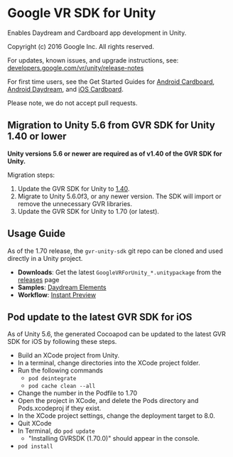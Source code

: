 # Google VR SDK for Unity

Enables Daydream and Cardboard app development in Unity.

Copyright (c) 2016 Google Inc. All rights reserved.

For updates, known issues, and upgrade instructions, see:
[developers.google.com/vr/unity/release-notes](https://developers.google.com/vr/unity/release-notes)

For first time users, see the Get Started Guides for [Android Cardboard](https://developers.google.com/vr/unity/get-started-android), [Android Daydream](https://developers.google.com/vr/unity/get-started-controller), and [iOS Cardboard](https://developers.google.com/vr/unity/get-started-ios).

Please note, we do not accept pull requests.

## Migration to Unity 5.6 from GVR SDK for Unity 1.40 or lower
__Unity versions 5.6 or newer are required as of v1.40 of the GVR SDK for Unity.__

Migration steps:

1. Update the GVR SDK for Unity to [1.40](https://github.com/googlevr/gvr-unity-sdk/blob/a3d1033260dab57cb0f4a62a770796fbd09fe37a/GoogleVRForUnity.unitypackage).
2. Migrate to Unity 5.6.0f3, or any newer version. The SDK will import or remove the unnecessary GVR libraries.
3. Update the GVR SDK for Unity to 1.70 (or latest).

## Usage Guide
As of the 1.70 release, the `gvr-unity-sdk` git repo can be cloned and used directly in a Unity project.

* __Downloads__: Get the latest `GoogleVRForUnity_*.unitypackage` from the [releases](https://github.com/googlevr/gvr-unity-sdk/releases) page
* __Samples__: [Daydream Elements](https://github.com/googlevr/daydream-elements)
* __Workflow__: [Instant Preview](https://github.com/googlevr/gvr-instant-preview)

## Pod update to the latest GVR SDK for iOS
As of Unity 5.6, the generated Cocoapod can be updated to the latest GVR SDK for iOS by following these steps.

* Build an XCode project from Unity.
* In a terminal, change directories into the XCode project folder.
* Run the following commands
  * ``pod deintegrate``
  * ``pod cache clean --all``
* Change the number in the Podfile to 1.70
* Open the project in XCode, and delete the Pods directory and Pods.xcodeproj if they exist.
* In the XCode project settings, change the deployment target to 8.0.
* Quit XCode
* In Terminal, do ``pod update``
  * "Installing GVRSDK (1.70.0)" should appear in the console.
* ``pod install``

